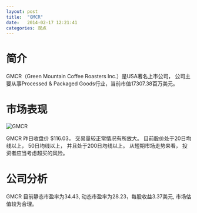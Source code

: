 ```yaml
---
layout: post
title:  "GMCR"
date:   2014-02-17 12:21:41
categories: 观点
---
```


# 简介
GMCR（Green Mountain Coffee Roasters Inc.）是USA著名上市公司，
公司主要从事Processed & Packaged Goods行业，当前市值17307.38百万美元。

# 市场表现

![GMCR](http://finviz.com/chart.ashx?t=GMCR&ty=c&ta=1&p=d&s=l)

GMCR 昨日收盘价 $116.03，
交易量较正常情况有所放大。
目前股价处于20日均线以上，
50日均线以上，
并且处于200日均线以上。
从短期市场走势来看，
投资者应当考虑超买的风险。

# 公司分析
GMCR 目前静态市盈率为34.43, 动态市盈率为28.23，每股收益3.37美元,
市场估值较为合理。
